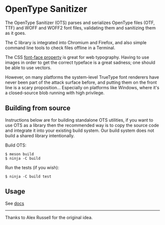 
OpenType Sanitizer
==================

The OpenType Sanitizer (OTS) parses and serializes OpenType files (OTF, TTF)
and WOFF and WOFF2 font files, validating them and sanitizing them as it goes.

The C library is integrated into Chromium and Firefox, and also simple
command line tools to check files offline in a Terminal.

The CSS [font-face property][1] is great for web typography. Having to use images
in order to get the correct typeface is a great sadness; one should be able to
use vectors.

However, on many platforms the system-level TrueType font renderers have never
been part of the attack surface before, and putting them on the front line is
a scary proposition... Especially on platforms like Windows, where it's a
closed-source blob running with high privilege.

Building from source
--------------------

Instructions below are for building standalone OTS utilities, if you want to
use OTS as a library then the recommended way is to copy the source code and
integrate it into your existing build system. Our build system does not build a
shared library intentionally.

Build OTS:

    $ meson build
    $ ninja -C build

Run the tests (if you wish):

    $ ninja -C build test

Usage
-----

See [docs](docs)

* * *

Thanks to Alex Russell for the original idea.

[1]: http://www.w3.org/TR/CSS2/fonts.html#font-descriptions
